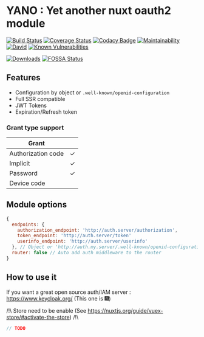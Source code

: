 # YANO : Yet another nuxt oauth2 module

[![Build Status](https://travis-ci.org/YourSoftRun/yet-another-nuxt-oauth2.svg?branch=master)](https://travis-ci.org/YourSoftRun/yet-another-nuxt-oauth2)
[![Coverage Status](https://coveralls.io/repos/github/YourSoftRun/yet-another-nuxt-oauth2/badge.svg?branch=master)](https://coveralls.io/github/YourSoftRun/yet-another-nuxt-oauth2?branch=master)
[![Codacy Badge](https://api.codacy.com/project/badge/Grade/683d1198ec0e4c50a2b0c58174244d5e)](https://www.codacy.com/app/Hugome/yet-another-nuxt-oauth2?utm_source=github.com&amp;utm_medium=referral&amp;utm_content=YourSoftRun/yet-another-nuxt-oauth2&amp;utm_campaign=Badge_Grade)
[![Maintainability](https://api.codeclimate.com/v1/badges/2f19318b8b78081f0506/maintainability)](https://codeclimate.com/github/YourSoftRun/yet-another-nuxt-oauth2/maintainability)
[![David](https://img.shields.io/david/YourSoftRun/yet-another-nuxt-oauth2.svg)](https://david-dm.org/YourSoftRun/yet-another-nuxt-oauth2)
[![Known Vulnerabilities](https://snyk.io/test/github/YourSoftRun/yet-another-nuxt-oauth2/badge.svg)](https://snyk.io/test/github/YourSoftRun/yet-another-nuxt-oauth2)

[![Downloads](https://img.shields.io/npm/dm/yet-another-nuxt-oauth2.svg)](https://www.npmjs.com/package/yet-another-nuxt-oauth2)
[![FOSSA Status](https://app.fossa.io/api/projects/git%2Bgithub.com%2FYourSoftRun%2Fyet-another-nuxt-oauth2.svg?type=shield)](https://app.fossa.io/projects/git%2Bgithub.com%2FYourSoftRun%2Fyet-another-nuxt-oauth2?ref=badge_shield)

## Features

  - Configuration by object or `.well-known/openid-configuration`
  - Full SSR compatible
  - JWT Tokens
  - Expiration/Refresh token

### Grant type support

|  Grant              |   |
|---------------------|---|
| Authorization code  | ✓ |
| Implicit            | ✓ |
| Password            | ✓ |
| Device code         |   |

## Module options
```js
{
  endpoints: {
    authorization_endpoint: 'http://auth.server/authorization',
    token_endpoint: 'http://auth.server/token'
    userinfo_endpoint: 'http://auth.server/userinfo'
  }, // Object or 'http://auth.my.server/.well-known/openid-configuration'
  router: false // Auto add auth middleware to the router
}
```

## How to use it

If you want a great open source auth/IAM server : <https://www.keycloak.org/> (This one is :fireworks:)

/!\ Store need to be enable (See <https://nuxtjs.org/guide/vuex-store/#activate-the-store>) /!\

```js
// TODO
```

